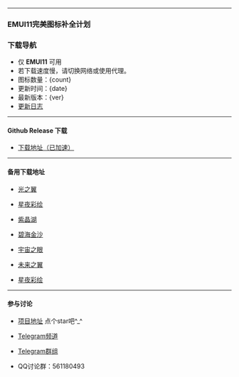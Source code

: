 
---

### EMUI11完美图标补全计划

### 下载导航

- 仅 **EMUI11** 可用
- 若下载速度慢，请切换网络或使用代理。
- 图标数量：{count}
- 更新时间：{date}
- 最新版本：{ver}
- [更新日志](https://github.com.cnpmjs.org/pzcn/emui-icons/commits/main)

---

#### Github Release 下载

- [下载地址（已加速）](https://github.com.cnpmjs.org/pzcn/emui-icons/releases/latest)

---

#### 备用下载地址

- [光之翼](LightWings.html)

- [星夜彩绘](StarrySky.html)

- [紫晶湖](AmethystLake.html)

- [碧海金沙](GoldenBeach.html)

- [宇宙之眼](Nebulae.html)

- [未来之翼](Reconstruction.html)

- [星夜彩绘](StarrySky.html)

---

#### 参与讨论

- [项目地址](https://github.com/pzcn/emui-icons/releases/)  点个star吧^_^ 

- [Telegram频道](https://t.me/miuiicons)

- [Telegram群组](https://t.me/miui_icons_dev)

- QQ讨论群：561180493
